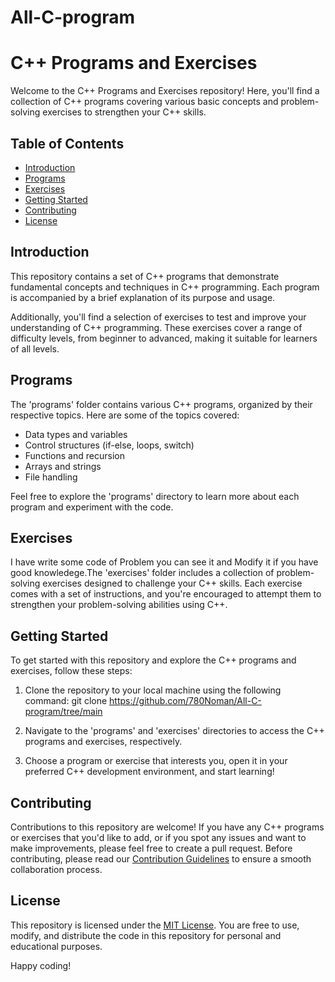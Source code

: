 # All-C-program
# C++ Programs and Exercises



Welcome to the C++ Programs and Exercises repository! Here, you'll find a collection of C++ programs covering various basic concepts and problem-solving exercises to strengthen your C++ skills.

## Table of Contents

- [Introduction](#introduction)
- [Programs](#programs)
- [Exercises](#exercises)
- [Getting Started](#getting-started)
- [Contributing](#contributing)
- [License](#license)

## Introduction

This repository contains a set of C++ programs that demonstrate fundamental concepts and techniques in C++ programming. Each program is accompanied by a brief explanation of its purpose and usage.

Additionally, you'll find a selection of exercises to test and improve your understanding of C++ programming. These exercises cover a range of difficulty levels, from beginner to advanced, making it suitable for learners of all levels.

## Programs

The 'programs' folder contains various C++ programs, organized by their respective topics. Here are some of the topics covered:

- Data types and variables
- Control structures (if-else, loops, switch)
- Functions and recursion
- Arrays and strings
- File handling

Feel free to explore the 'programs' directory to learn more about each program and experiment with the code.

## Exercises

I have write some code of Problem you can see it and Modify it if you have good knowledege.The 'exercises' folder includes a collection of problem-solving exercises designed to challenge your C++ skills. Each exercise comes with a set of instructions, and you're encouraged to attempt them to strengthen your problem-solving abilities using C++.

## Getting Started

To get started with this repository and explore the C++ programs and exercises, follow these steps:

1. Clone the repository to your local machine using the following command:
 git clone https://github.com/780Noman/All-C-program/tree/main

2. Navigate to the 'programs' and 'exercises' directories to access the C++ programs and exercises, respectively.

3. Choose a program or exercise that interests you, open it in your preferred C++ development environment, and start learning!

## Contributing

Contributions to this repository are welcome! If you have any C++ programs or exercises that you'd like to add, or if you spot any issues and want to make improvements, please feel free to create a pull request. Before contributing, please read our [Contribution Guidelines](CONTRIBUTING.md) to ensure a smooth collaboration process.

## License

This repository is licensed under the [MIT License](LICENSE). You are free to use, modify, and distribute the code in this repository for personal and educational purposes.

Happy coding!

 
